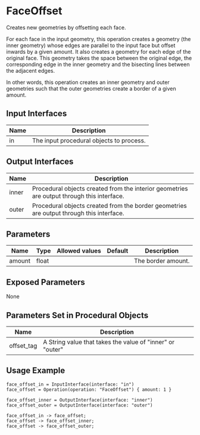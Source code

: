 # FaceOffset

Creates new geometries by offsetting each face.

For each face in the input geometry, this operation creates a geometry (the
inner geometry) whose edges are parallel to the input face but offset inwards
by a given amount. It also creates a geometry for each edge of the original
face. This geometry takes the space between the original edge, the
corresponding edge in the inner geometry and the bisecting lines between the
adjacent edges.

In other words, this operation creates an inner geometry and outer geometries
such that the outer geometries create a border of a given amount.

## Input Interfaces

| Name | Description                              |
|------|------------------------------------------|
| in   | The input procedural objects to process. |

## Output Interfaces

| Name  | Description                                                                                |
|-------|--------------------------------------------------------------------------------------------|
| inner | Procedural objects created from the interior geometries are output through this interface. |
| outer | Procedural objects created from the border geometries are output through this interface.   |

## Parameters

| Name   | Type  | Allowed values | Default | Description        |
|--------|-------|----------------|---------|--------------------|
| amount | float |                |         | The border amount. |

## Exposed Parameters

None

## Parameters Set in Procedural Objects

| Name       | Description                                               |
|------------|-----------------------------------------------------------|
| offset_tag | A String value that takes the value of "inner" or "outer" |

## Usage Example

```
face_offset_in = InputInterface(interface: "in")
face_offset = Operation(operation: "FaceOffset") { amount: 1 }

face_offset_inner = OutputInterface(interface: "inner")
face_offset_outer = OutputInterface(interface: "outer")

face_offset_in -> face_offset;
face_offset -> face_offset_inner;
face_offset -> face_offset_outer;
```

